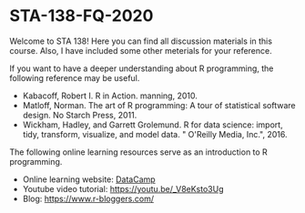 # STA-138-FQ-2020

Welcome to STA 138! Here you can find all discussion materials in this course. Also, I have included some other meterials for your reference.

If you want to have a deeper understanding about R programming, the following reference may be useful.

- Kabacoff, Robert I. R in Action. manning, 2010.
- Matloff, Norman. The art of R programming: A tour of statistical software design. No Starch Press, 2011.
- Wickham, Hadley, and Garrett Grolemund. R for data science: import, tidy, transform, visualize, and model data. " O'Reilly Media, Inc.", 2016.

The following online learning resources serve as an introduction to R programming.

- Online learning website: [DataCamp](https://www.datacamp.com/)
- Youtube video tutorial: https://youtu.be/_V8eKsto3Ug
- Blog: https://www.r-bloggers.com/
